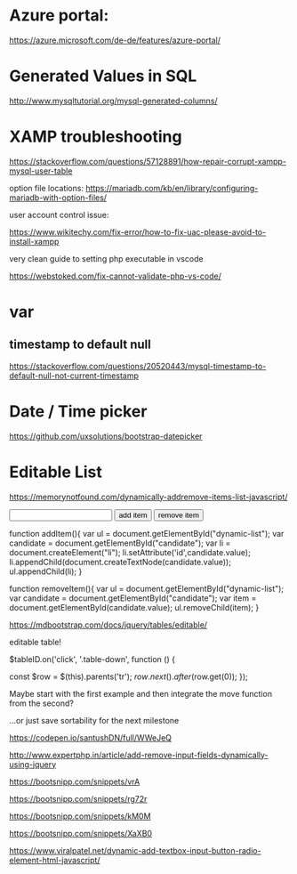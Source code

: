 
# Azure portal:

https://azure.microsoft.com/de-de/features/azure-portal/

# Generated Values in SQL

http://www.mysqltutorial.org/mysql-generated-columns/

# XAMP troubleshooting

https://stackoverflow.com/questions/57128891/how-repair-corrupt-xampp-mysql-user-table

option file locations:
https://mariadb.com/kb/en/library/configuring-mariadb-with-option-files/

user account control issue:

https://www.wikitechy.com/fix-error/how-to-fix-uac-please-avoid-to-install-xampp

very clean guide to setting php executable in vscode

https://webstoked.com/fix-cannot-validate-php-vs-code/

# var

## timestamp to default null

https://stackoverflow.com/questions/20520443/mysql-timestamp-to-default-null-not-current-timestamp

# Date / Time picker

https://github.com/uxsolutions/bootstrap-datepicker

# Editable List

https://memorynotfound.com/dynamically-addremove-items-list-javascript/

<ul id="dynamic-list"></ul>

<input type="text" id="candidate"/>
<button onclick="addItem()">add item</button>
<button onclick="removeItem()">remove item</button>

function addItem(){
	var ul = document.getElementById("dynamic-list");
  var candidate = document.getElementById("candidate");
  var li = document.createElement("li");
  li.setAttribute('id',candidate.value);
  li.appendChild(document.createTextNode(candidate.value));
  ul.appendChild(li);
}

function removeItem(){
	var ul = document.getElementById("dynamic-list");
  var candidate = document.getElementById("candidate");
  var item = document.getElementById(candidate.value);
  ul.removeChild(item);
}

https://mdbootstrap.com/docs/jquery/tables/editable/

editable table!


 $tableID.on('click', '.table-down', function () {

   const $row = $(this).parents('tr');
   $row.next().after($row.get(0));
 });

Maybe start with the first example and then integrate the move function from the second?

...or just save sortability for the next milestone

https://codepen.io/santushDN/full/WWeJeQ

http://www.expertphp.in/article/add-remove-input-fields-dynamically-using-jquery

https://bootsnipp.com/snippets/vrA

https://bootsnipp.com/snippets/rg72r

https://bootsnipp.com/snippets/kM0M

https://bootsnipp.com/snippets/XaXB0

https://www.viralpatel.net/dynamic-add-textbox-input-button-radio-element-html-javascript/
